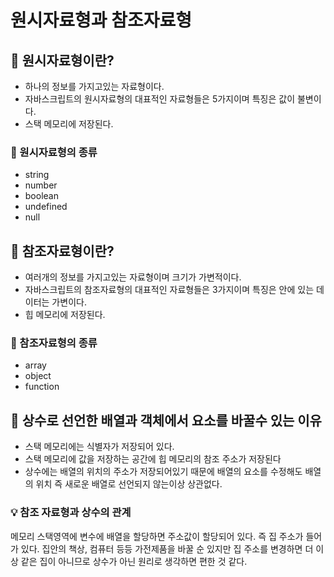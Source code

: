 # 원시자료형과 참조자료형

## 📌 원시자료형이란?

- 하나의 정보를 가지고있는 자료형이다. 
- 자바스크립트의 원시자료형의 대표적인 자료형들은 5가지이며 특징은 값이 불변이다.
- 스택 메모리에 저장된다.

### 🧩 원시자료형의 종류

- string
- number
- boolean
- undefined
- null

## 📌 참조자료형이란?

- 여러개의 정보를 가지고있는 자료형이며 크기가 가변적이다. 
- 자바스크립트의 참조자료형의 대표적인 자료형들은 3가지이며 특징은 안에 있는 데이터는 가변이다.
- 힙 메모리에 저장된다.

### 🧩 참조자료형의 종류

- array
- object
- function

## 📌 상수로 선언한 배열과 객체에서 요소를 바꿀수 있는 이유

- 스택 메모리에는 식별자가 저장되어 있다.
- 스택 메모리에 값을 저장하는 공간에 힙 메모리의 참조 주소가 저장된다
- 상수에는 배열의 위치의 주소가 저장되어있기 때문에 배열의 요소를 수정해도 배열의 위치 즉 새로운 배열로 선언되지 않는이상 상관없다.

### 💡 참조 자료형과 상수의 관계
메모리 스택영역에 변수에 배열을 할당하면 주소값이 할당되어 있다. 즉 집 주소가 들어가 있다. 집안의 책상, 컴퓨터 등등 가전제품을 바꿀 순 있지만 집 주소를 변경하면 더 이상 같은 집이 아니므로 상수가 아닌 원리로 생각하면 편한 것 같다.